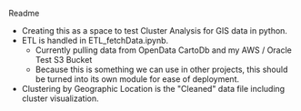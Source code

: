 Readme


- Creating this as a space to test Cluster Analysis for GIS data in python.
- ETL is handled in ETL_fetchData.ipynb.
    - Currently pulling data from OpenData CartoDb and my AWS / Oracle Test S3 Bucket
    - Because this is something we can use in other projects, this should be turned into
    its own module for ease of deployment.
- Clustering by Geographic Location is the "Cleaned" data file including cluster visualization.